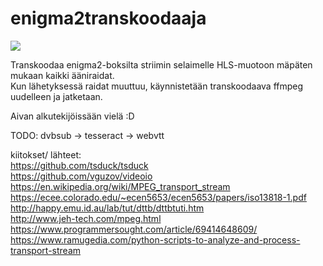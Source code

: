 # enigma2transkoodaaja

![](https://raw.githubusercontent.com/janttari/e2transkoodaaja/main/DOC/kaavio.png)  

Transkoodaa enigma2-boksilta striimin selaimelle HLS-muotoon mäpäten mukaan kaikki ääniraidat.  
Kun lähetyksessä raidat muuttuu, käynnistetään transkoodaava ffmpeg uudelleen ja jatketaan.  
  
   
  
Aivan alkutekijöissään vielä :D


TODO:  dvbsub -> tesseract -> webvtt






kiitokset/ lähteet:  
https://github.com/tsduck/tsduck  
https://github.com/vguzov/videoio  
https://en.wikipedia.org/wiki/MPEG_transport_stream  
https://ecee.colorado.edu/~ecen5653/ecen5653/papers/iso13818-1.pdf  
http://happy.emu.id.au/lab/tut/dttb/dttbtuti.htm  
http://www.jeh-tech.com/mpeg.html  
https://www.programmersought.com/article/69414648609/  
https://www.ramugedia.com/python-scripts-to-analyze-and-process-transport-stream  


